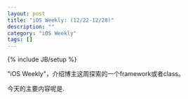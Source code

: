 ```yaml
---
layout: post
title: "iOS Weekly: (12/22-12/28)"
description: ""
category: "iOS Weekly"
tags: []
---
```

{% include JB/setup %}

"iOS Weekly"，介绍博主这周探索的一个framework或者class。

今天的主要内容呢是[]().

